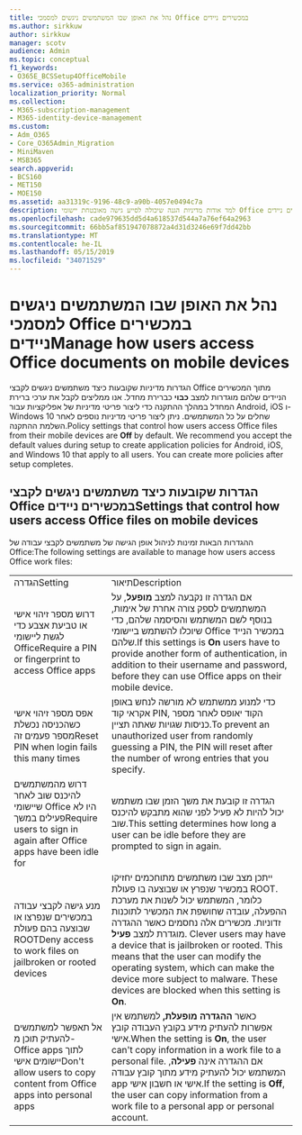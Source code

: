 ```yaml
---
title: נהל את האופן שבו המשתמשים ניגשים למסמכי Office במכשירים ניידים
ms.author: sirkkuw
author: sirkkuw
manager: scotv
audience: Admin
ms.topic: conceptual
f1_keywords:
- O365E_BCSSetup4OfficeMobile
ms.service: o365-administration
localization_priority: Normal
ms.collection:
- M365-subscription-management
- M365-identity-device-management
ms.custom:
- Adm_O365
- Core_O365Admin_Migration
- MiniMaven
- MSB365
search.appverid:
- BCS160
- MET150
- MOE150
ms.assetid: aa31319c-9196-48c9-a90b-4057e0494c7a
description: למד אודות מדיניות הגנה שיכולה לסייע גישה מאובטחת יישומי Office ממכשירים ניידים.
ms.openlocfilehash: cade979635dd5d4a618537d544a7a76ef64a2963
ms.sourcegitcommit: 66bb5af851947078872a4d31d3246e69f7dd42bb
ms.translationtype: MT
ms.contentlocale: he-IL
ms.lasthandoff: 05/15/2019
ms.locfileid: "34071529"
---
```

# <a name="manage-how-users-access-office-documents-on-mobile-devices"></a><span data-ttu-id="1c95b-103">נהל את האופן שבו המשתמשים ניגשים למסמכי Office במכשירים ניידים</span><span class="sxs-lookup"><span data-stu-id="1c95b-103">Manage how users access Office documents on mobile devices</span></span>

 <span data-ttu-id="1c95b-p101">הגדרות מדיניות שקובעות כיצד משתמשים ניגשים לקבצי Office מתוך המכשירים הניידים שלהם מוגדרות למצב **כבוי** כברירת מחדל. אנו ממליצים לקבל את ערכי ברירת המחדל במהלך ההתקנה כדי ליצור פריטי מדיניות של אפליקציות עבור Android,‏ iOS ו- Windows 10 שחלים על כל המשתמשים. ניתן ליצור פריטי מדיניות נוספים לאחר השלמת ההתקנה.</span><span class="sxs-lookup"><span data-stu-id="1c95b-p101">Policy settings that control how users access Office files from their mobile devices are **Off** by default. We recommend you accept the default values during setup to create application policies for Android, iOS, and Windows 10 that apply to all users. You can create more policies after setup completes.</span></span> 
  
## <a name="settings-that-control-how-users-access-office-files-on-mobile-devices"></a><span data-ttu-id="1c95b-107">הגדרות שקובעות כיצד משתמשים ניגשים לקבצי Office במכשירים ניידים</span><span class="sxs-lookup"><span data-stu-id="1c95b-107">Settings that control how users access Office files on mobile devices</span></span>

<span data-ttu-id="1c95b-108">ההגדרות הבאות זמינות לניהול אופן הגישה של משתמשים לקבצי עבודה של Office:</span><span class="sxs-lookup"><span data-stu-id="1c95b-108">The following settings are available to manage how users access Office work files:</span></span>
  
|||
|:-----|:-----|
|<span data-ttu-id="1c95b-109">הגדרה</span><span class="sxs-lookup"><span data-stu-id="1c95b-109">Setting</span></span>  <br/> |<span data-ttu-id="1c95b-110">תיאור</span><span class="sxs-lookup"><span data-stu-id="1c95b-110">Description</span></span>  <br/> |
|<span data-ttu-id="1c95b-111">דרוש מספר זיהוי אישי או טביעת אצבע כדי לגשת ליישומי Office</span><span class="sxs-lookup"><span data-stu-id="1c95b-111">Require a PIN or fingerprint to access Office apps</span></span>  <br/> |<span data-ttu-id="1c95b-112">אם הגדרה זו נקבעה למצב **מופעל**, על המשתמשים לספק צורה אחרת של אימות, בנוסף לשם המשתמש והסיסמה שלהם, כדי שיוכלו להשתמש ביישומי Office במכשיר הנייד שלהם.</span><span class="sxs-lookup"><span data-stu-id="1c95b-112">If this settings is **On** users have to provide another form of authentication, in addition to their username and password, before they can use Office apps on their mobile device.</span></span>  <br/> |
|<span data-ttu-id="1c95b-113">אפס מספר זיהוי אישי כשהכניסה נכשלת מספר פעמים זה</span><span class="sxs-lookup"><span data-stu-id="1c95b-113">Reset PIN when login fails this many times</span></span>  <br/> |<span data-ttu-id="1c95b-114">כדי למנוע ממשתמש לא מורשה לנחש באופן אקראי קוד PIN, הקוד יאופס לאחר מספר כניסות שגויות שאתה תציין.</span><span class="sxs-lookup"><span data-stu-id="1c95b-114">To prevent an unauthorized user from randomly guessing a PIN, the PIN will reset after the number of wrong entries that you specify.</span></span>  <br/> |
|<span data-ttu-id="1c95b-115">דרוש מהמשתמשים להיכנס שוב לאחר שיישומי Office היו לא פעילים במשך</span><span class="sxs-lookup"><span data-stu-id="1c95b-115">Require users to sign in again after Office apps have been idle for</span></span>  <br/> |<span data-ttu-id="1c95b-116">הגדרה זו קובעת את משך הזמן שבו משתמש יכול להיות לא פעיל לפני שהוא מתבקש להיכנס שוב.</span><span class="sxs-lookup"><span data-stu-id="1c95b-116">This setting determines how long a user can be idle before they are prompted to sign in again.</span></span>  <br/> |
|<span data-ttu-id="1c95b-117">מנע גישה לקבצי עבודה במכשירים שנפרצו או שבוצעה בהם פעולת ROOT</span><span class="sxs-lookup"><span data-stu-id="1c95b-117">Deny access to work files on jailbroken or rooted devices</span></span>  <br/> |<span data-ttu-id="1c95b-p102">ייתכן מצב שבו משתמשים מתוחכמים יחזיקו במכשיר שנפרץ או שבוצעה בו פעולת ROOT. כלומר, המשתמש יכול לשנות את מערכת ההפעלה, עובדה שחושפת את המכשיר לתוכנות זדוניות. מכשירים אלה נחסמים כאשר ההגדרה מוגדרת למצב **פעיל**.  </span><span class="sxs-lookup"><span data-stu-id="1c95b-p102">Clever users may have a device that is jailbroken or rooted. This means that the user can modify the operating system, which can make the device more subject to malware. These devices are blocked when this setting is **On**.  </span></span><br/> |
|<span data-ttu-id="1c95b-121">אל תאפשר למשתמשים להעתיק תוכן מ- Office apps לתוך יישומים אישי</span><span class="sxs-lookup"><span data-stu-id="1c95b-121">Don't allow users to copy content from Office apps into personal apps</span></span>  <br/> |<span data-ttu-id="1c95b-122">כאשר **ההגדרה מופעלת,** למשתמש אין אפשרות להעתיק מידע בקובץ העבודה קובץ אישי.</span><span class="sxs-lookup"><span data-stu-id="1c95b-122">When the setting is **On**, the user can't copy information in a work file to a personal file.</span></span> <span data-ttu-id="1c95b-123">אם ההגדרה אינה **פעילה**, המשתמש יכול להעתיק מידע מתוך קובץ עבודה app אישי או חשבון אישי.</span><span class="sxs-lookup"><span data-stu-id="1c95b-123">If the setting is **Off**, the user can copy information from a work file to a personal app or personal account.</span></span>  <br/> |
   

